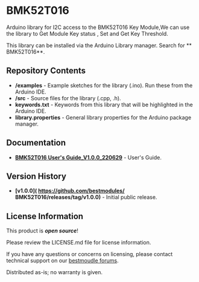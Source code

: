 BMK52T016 
===========================================================

Arduino library for I2C access to the BMK52T016 Key Module,We can use the library to Get Module Key status , Set and Get Key Threshold.

This library can be installed via the Arduino Library manager. Search for ** BMK52T016**. 

Repository Contents
-------------------

* **/examples** - Example sketches for the library (.ino). Run these from the Arduino IDE. 
* **/src** - Source files for the library (.cpp, .h).
* **keywords.txt** - Keywords from this library that will be highlighted in the Arduino IDE. 
* **library.properties** - General library properties for the Arduino package manager. 

Documentation
--------------

* **[BMK52T016 User's Guide_V1.0.0_220629]( https://www.bestmodulescorp.com/)** - User's Guide.

Version History 
---------------------------------

* **[v1.0.0]( https://github.com/bestmodules/ BMK52T016/releases/tag/v1.0.0)** - Initial public release.

License Information
-------------------

This product is _**open source**_! 

Please review the LICENSE.md file for license information. 

If you have any questions or concerns on licensing, please contact technical support on our [bestmoudle forums]( https://www.bestmodulescorp.com/).

Distributed as-is; no warranty is given.

